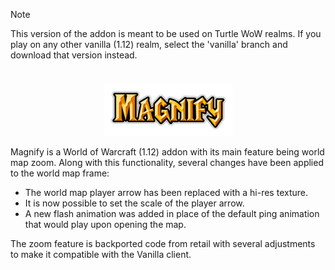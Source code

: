 > [!NOTE]
> This version of the addon is meant to be used on Turtle WoW realms. If you play on any other vanilla (1.12) realm, select the 'vanilla' branch and download that version instead.

#

<p align="center">
  <img src="logo.png" />
</p>

Magnify is a World of Warcraft (1.12) addon with its main feature being world map zoom. Along with this functionality, several changes have been applied to the world map frame:

- The world map player arrow has been replaced with a hi-res texture.
- It is now possible to set the scale of the player arrow.
- A new flash animation was added in place of the default ping animation that would play upon opening the map.

The zoom feature is backported code from retail with several adjustments to make it compatible with the Vanilla client.